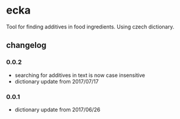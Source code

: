 # ecka
Tool for finding additives in food ingredients. Using czech dictionary.
## changelog
### 0.0.2
+ searching for additives in text is now case insensitive
+ dictionary update from 2017/07/17
### 0.0.1
+ dictionary update from 2017/06/26
